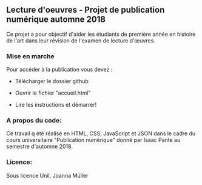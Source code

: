 ## Lecture d'oeuvres - Projet de publication numérique automne 2018

Ce projet a pour objectif d'aider les étudiants de première année en histoire de l'art dans leur révision de l'examen de lecture d'œuvres.

### Mise en marche

Pour accéder à la publication vous devez :

- Télécharger le dossier github

- Ouvrir le fichier "accueil.html"

- Lire les instructions et démarrer!

### A propos du code:

Ce travail q été réalisé en HTML, CSS, JavaScript et JSON dans le cadre du cours universitaire "Publication numérique" donné par Isaac Pante au semestre d'automne 2018. 

### Licence:

Sous licence Unil, Joanna Müller
